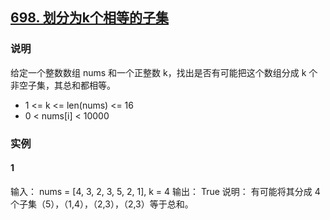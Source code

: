 ## [698. 划分为k个相等的子集](https://leetcode-cn.com/problems/partition-to-k-equal-sum-subsets/)

### 说明
给定一个整数数组  nums 和一个正整数 k，找出是否有可能把这个数组分成 k 个非空子集，其总和都相等。
* 1 <= k <= len(nums) <= 16
* 0 < nums[i] < 10000

### 实例
#### 1
输入： nums = [4, 3, 2, 3, 5, 2, 1], k = 4
输出： True
说明： 有可能将其分成 4 个子集（5），（1,4），（2,3），（2,3）等于总和。